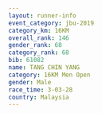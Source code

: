 ```yaml
---
layout: runner-info 
event_category: jbu-2019 
category_km: 16KM  
overall_rank: 146
gender_rank: 68
category_rank: 68
bib: 61082
name: TANG CHIN YANG
category: 16KM Men Open
gender: Male
race_time: 3-03-28
country: Malaysia
---
```

